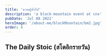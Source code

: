 ```yaml
---
title: 'ความรู้ทั่วไป'
description: 'a block-mountain event at cnx'
pubDate: 'Jul 08 2022'
heroImage: '/about-me/blockMountain/bm2.jpg'
order: 4
---
```

## The Daily Stoic (สโตอิกรายวัน)